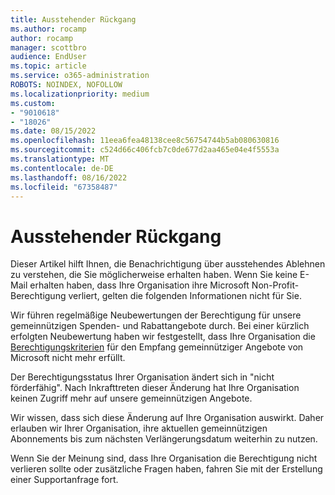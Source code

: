 ```yaml
---
title: Ausstehender Rückgang
ms.author: rocamp
author: rocamp
manager: scottbro
audience: EndUser
ms.topic: article
ms.service: o365-administration
ROBOTS: NOINDEX, NOFOLLOW
ms.localizationpriority: medium
ms.custom:
- "9010618"
- "18026"
ms.date: 08/15/2022
ms.openlocfilehash: 11eea6fea48138cee8c56754744b5ab080630816
ms.sourcegitcommit: c524d66c406fcb7c0de677d2aa465e04e4f5553a
ms.translationtype: MT
ms.contentlocale: de-DE
ms.lasthandoff: 08/16/2022
ms.locfileid: "67358487"
---
```

# <a name="pending-decline"></a>Ausstehender Rückgang

Dieser Artikel hilft Ihnen, die Benachrichtigung über ausstehendes Ablehnen zu verstehen, die Sie möglicherweise erhalten haben. Wenn Sie keine E-Mail erhalten haben, dass Ihre Organisation ihre Microsoft Non-Profit-Berechtigung verliert, gelten die folgenden Informationen nicht für Sie.

Wir führen regelmäßige Neubewertungen der Berechtigung für unsere gemeinnützigen Spenden- und Rabattangebote durch. Bei einer kürzlich erfolgten Neubewertung haben wir festgestellt, dass Ihre Organisation die [Berechtigungskriterien](https://www.microsoft.com/en-us/nonprofits/eligibility?activetab=pivot1%3aprimaryr4) für den Empfang gemeinnütziger Angebote von Microsoft nicht mehr erfüllt.

Der Berechtigungsstatus Ihrer Organisation ändert sich in "nicht förderfähig". Nach Inkrafttreten dieser Änderung hat Ihre Organisation keinen Zugriff mehr auf unsere gemeinnützigen Angebote.

Wir wissen, dass sich diese Änderung auf Ihre Organisation auswirkt. Daher erlauben wir Ihrer Organisation, ihre aktuellen gemeinnützigen Abonnements bis zum nächsten Verlängerungsdatum weiterhin zu nutzen.

Wenn Sie der Meinung sind, dass Ihre Organisation die Berechtigung nicht verlieren sollte oder zusätzliche Fragen haben, fahren Sie mit der Erstellung einer Supportanfrage fort.
